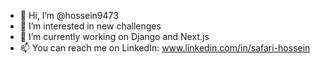 - 👋 Hi, I’m @hossein9473
- 👀 I’m interested in new challenges
- 🌱 I’m currently working on Django and Next.js
- 📫 You can reach me on LinkedIn: www.linkedin.com/in/safari-hossein

<!---
hossein9473/hossein9473 is a ✨ special ✨ repository because its `README.md` (this file) appears on your GitHub profile.
You can click the Preview link to take a look at your changes.
--->
